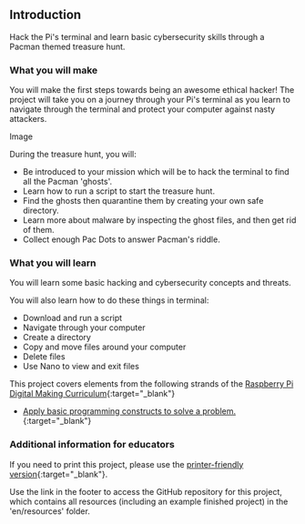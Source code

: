 ## Introduction

Hack the Pi's terminal and learn basic cybersecurity skills through a Pacman themed treasure hunt.

### What you will make

You will make the first steps towards being an awesome ethical hacker! The project will take you on a journey through your Pi's terminal as you learn to navigate through the terminal and protect your computer against nasty attackers.

Image

During the treasure hunt, you will:
+ Be introduced to your mission which will be to hack the terminal to find all the Pacman 'ghosts'.
+ Learn how to run a script to start the treasure hunt.
+ Find the ghosts then quarantine them by creating your own safe directory.
+ Learn more about malware by inspecting the ghost files, and then get rid of them.
+ Collect enough Pac Dots to answer Pacman's riddle.

### What you will learn

You will learn some basic hacking and cybersecurity concepts and threats.

You will also learn how to do these things in terminal:
+ Download and run a script
+ Navigate through your computer
+ Create a directory
+ Copy and move files around your computer
+ Delete files
+ Use Nano to view and exit files


This project covers elements from the following strands of the [Raspberry Pi Digital Making Curriculum](http://rpf.io/curriculum){:target="_blank"}

+ [Apply basic programming constructs to solve a problem.](https://www.raspberrypi.org/curriculum/programming/builder/){:target="_blank"}

### Additional information for educators

If you need to print this project, please use the [printer-friendly version](https://projects.raspberrypi.org/en/projects/project-name/print){:target="_blank"}.

Use the link in the footer to access the GitHub repository for this project, which contains all resources (including an example finished project) in the 'en/resources' folder.
